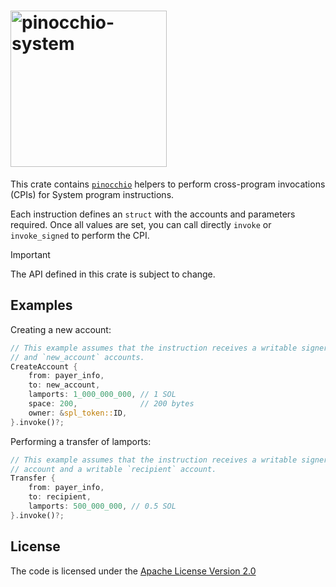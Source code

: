 # <img width="250" alt="pinocchio-system" src="https://github.com/user-attachments/assets/6a775333-c3a1-4623-aa7a-afdc8c492594"/>

This crate contains [`pinocchio`](https://crates.io/crates/pinocchio) helpers to perform cross-program invocations (CPIs) for System program instructions.

Each instruction defines an `struct` with the accounts and parameters required. Once all values are set, you can call directly `invoke` or `invoke_signed` to perform the CPI.

> [!IMPORTANT]
> The API defined in this crate is subject to change.

## Examples

Creating a new account:
```rust
// This example assumes that the instruction receives a writable signer `payer_info`
// and `new_account` accounts.
CreateAccount {
    from: payer_info,
    to: new_account,
    lamports: 1_000_000_000, // 1 SOL
    space: 200,              // 200 bytes
    owner: &spl_token::ID,
}.invoke()?;
```

Performing a transfer of lamports:
```rust
// This example assumes that the instruction receives a writable signer `payer_info`
// account and a writable `recipient` account.
Transfer {
    from: payer_info,
    to: recipient,
    lamports: 500_000_000, // 0.5 SOL
}.invoke()?;
```

## License

The code is licensed under the [Apache License Version 2.0](../LICENSE)
